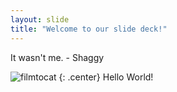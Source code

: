 ```yaml
---
layout: slide
title: "Welcome to our slide deck!"
---
```


It wasn't me.
    - Shaggy

![filmtocat](https://octodex.github.com/images/filmtocat.png)
{: .center}
Hello World!
